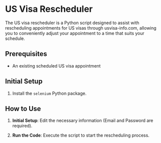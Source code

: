 # US Visa Rescheduler

The US visa rescheduler is a Python script designed to assist with rescheduling appointments for US visas through usvisa-info.com, allowing you to conveniently adjust your appointment to a time that suits your schedule.

## Prerequisites

- An existing scheduled US visa appointment

## Initial Setup

1. Install the `selenium` Python package.

## How to Use

1. **Initial Setup**:
Edit the necessary information (Email and Password are required).
   
2. **Run the Code**:
Execute the script to start the rescheduling process.
